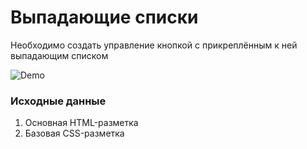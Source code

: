 # Выпадающие списки

Необходимо создать управление кнопкой с прикреплённым к ней выпадающим списком

![Demo](./demo.gif)

### Исходные данные

1. Основная HTML-разметка
2. Базовая CSS-разметка
